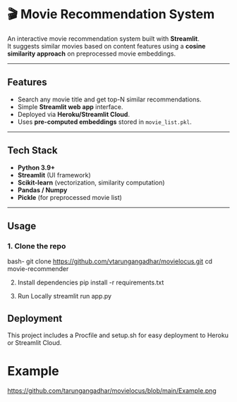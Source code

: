 # 🎬 Movie Recommendation System

An interactive movie recommendation system built with **Streamlit**.  
It suggests similar movies based on content features using a **cosine similarity approach** on preprocessed movie embeddings.

---

##  Features
- Search any movie title and get top-N similar recommendations.
- Simple **Streamlit web app** interface.
- Deployed via **Heroku/Streamlit Cloud**.
- Uses **pre-computed embeddings** stored in `movie_list.pkl`.

---

##  Tech Stack
- **Python 3.9+**
- **Streamlit** (UI framework)
- **Scikit-learn** (vectorization, similarity computation)
- **Pandas / Numpy**
- **Pickle** (for preprocessed movie list)


---

##  Usage
### 1. Clone the repo
bash-
git clone https://github.com/vtarungangadhar/movielocus.git
cd movie-recommender

2. Install dependencies
pip install -r requirements.txt

3. Run Locally
streamlit run app.py

## Deployment
This project includes a Procfile and setup.sh for easy deployment to Heroku or Streamlit Cloud.

# Example
https://github.com/tarungangadhar/movielocus/blob/main/Example.png
